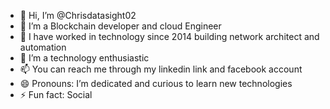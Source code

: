 - 👋 Hi, I’m @Chrisdatasight02
- 👀 I’m a Blockchain developer and cloud Engineer
- 🌱 I have worked in technology since 2014 building network architect and automation
- 💞️ I’m a technology enthusiastic
- 📫 You can reach me through my linkedin link and facebook account 
- 😄 Pronouns: I’m dedicated and curious to learn new technologies
- ⚡ Fun fact: Social

<!---
Chrisdatasight02/Chrisdatasight02 is a ✨ special ✨ repository because its `README.md` (this file) appears on your GitHub profile.
You can click the Preview link to take a look at your changes.
--->
